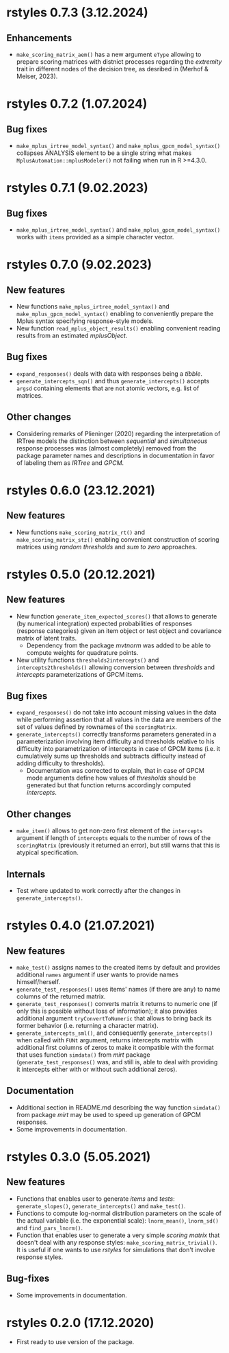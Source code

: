 # rstyles 0.7.3 (3.12.2024)

## Enhancements

- `make_scoring_matrix_aem()` has a new argument `eType` allowing to prepare scoring matrices with distnict processes regarding the *extremity* trait in different nodes of the decision tree, as desribed in (Merhof & Meiser, 2023).

# rstyles 0.7.2 (1.07.2024)

## Bug fixes

- `make_mplus_irtree_model_syntax()` and `make_mplus_gpcm_model_syntax()` collapses ANALYSIS element to be a single string what makes `MplusAutomation::mplusModeler()` not failing when run in R >=4.3.0.

# rstyles 0.7.1 (9.02.2023)

## Bug fixes

- `make_mplus_irtree_model_syntax()` and `make_mplus_gpcm_model_syntax()` works with `items` provided as a simple character vector.

# rstyles 0.7.0 (9.02.2023)

## New features

- New functions `make_mplus_irtree_model_syntax()` and `make_mplus_gpcm_model_syntax()` enabling to conveniently prepare the Mplus syntax specifying response-style models.
- New function `read_mplus_object_results()` enabling convenient reading results from an estimated *mplusObject*.

## Bug fixes

- `expand_responses()` deals with data with responses being a *tibble*.
- `generate_intercepts_sqn()` and thus `generate_intercepts()` accepts `argsd` containing elements that are not atomic vectors, e.g. list of matrices.

## Other changes

- Considering remarks of Plieninger (2020) regarding the interpretation of IRTree models the distinction between *sequential* and *simultaneous* response processes was (almost completely) removed from the package parameter names and descriptions in documentation in favor of labeling them as *IRTree* and *GPCM*.

# rstyles 0.6.0 (23.12.2021)

## New features

- New functions `make_scoring_matrix_rt()` and `make_scoring_matrix_stz()` enabling convenient construction of scoring matrices using *random thresholds* and *sum to zero* approaches.

# rstyles 0.5.0 (20.12.2021)

## New features

- New function `generate_item_expected_scores()` that allows to generate (by numerical integration) expected probabilities of responses (response categories) given an item object or test object and covariance matrix of latent traits.
  - Dependency from the package *mvtnorm* was added to be able to compute weights for quadrature points.
- New utility functions `thresholds2intercepts()` and `intercepts2thresholds()` allowing conversion between *thresholds* and *intercepts* parameterizations of GPCM items.

## Bug fixes

- `expand_responses()` do not take into account missing values in the data while performing assertion that all values in the data are members of the set of values defined by rownames of the `scoringMatrix`.
- `generate_intercepts()` correctly transforms parameters generated in a parameterization involving item difficulty and thresholds relative to his difficulty into parametrization of intercepts in case of GPCM items (i.e. it cumulatively sums up thresholds and subtracts difficulty instead of adding difficulty to thresholds).
  - Documentation was corrected to explain, that in case of GPCM mode arguments define how values of *thresholds* should be generated but that function returns accordingly computed *intercepts*.

## Other changes

- `make_item()` allows to get non-zero first element of the `intercepts` argument if length of `intercepts` equals to the number of rows of the `scoringMatrix` (previously it returned an error), but still warns that this is atypical specification.

## Internals

- Test where updated to work correctly after the changes in `generate_intercepts()`.

# rstyles 0.4.0 (21.07.2021)

## New features

- `make_test()` assigns names to the created items by default and provides additional `names` argument if user wants to provide names himself/herself.
- `generate_test_responses()` uses items' names (if there are any) to name columns of the returned matrix.
- `generate_test_responses()` converts matrix it returns to numeric one (if only this is possible without loss of information); it also provides additional argument `tryConvertToNumeric` that allows to bring back its former behavior (i.e. returning a character matrix).
- `generate_intercepts_sml()`, and consequently `generate_intercepts()` when called with `FUNt` argument, returns intercepts matrix with additional first columns of zeros to make it compatible with the format that uses function `simdata()` from *mirt* package (`generate_test_responses()` was, and still is, able to deal with providing it intercepts either with or without such additional zeros).

## Documentation

- Additional section in README.md describing the way function `simdata()` from package *mirt* may be used to speed up generation of GPCM responses.
- Some improvements in documentation.

# rstyles 0.3.0 (5.05.2021)

## New features

- Functions that enables user to generate *items* and *tests*: `generate_slopes()`, `generate_intercepts()` and `make_test()`.
- Functions to compute log-normal distribution parameters on the scale of the actual variable (i.e. the exponential scale): `lnorm_mean()`, `lnorm_sd()` and `find_pars_lnorm()`.
- Function that enables user to generate a very simple *scoring matrix* that doesn't deal with any response styles: `make_scoring_matrix_trivial()`. It is useful if one wants to use *rstyles* for simulations that don't involve response styles.

## Bug-fixes

- Some improvements in documentation.

# rstyles 0.2.0 (17.12.2020)

- First ready to use version of the package.
